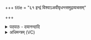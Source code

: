 +++
title = "६१ इन्द्रं विश्वाऽअवीवृधन्त्समुद्रव्यचसम्"

+++
<details><summary>पदपाठः - दयानन्दादि</summary>

इन्द्र॑म्। विश्वाः॑। अ॒वी॒वृ॒ध॒न्। स॒मु॒द्रव्य॑चस॒मितिं॑ समु॒द्रऽव्य॑चसम्। गिरः॑। र॒थीत॑मम्। र॒थित॑म॒मिति॑ र॒थिऽत॑मम्। र॒थीना॑म्। र॒थिना॒मितिं॑ र॒थिऽना॑म्। वाजा॑नाम्। सत्प॑ति॒मिति॒ सत्ऽप॑तिम्। पति॑म्। ६१।
</details>

<details><summary>अधिमन्त्रम् (VC)</summary>

- इन्द्रो देवता
- मधुच्छन्दा ऋषिः
- निचृदनुष्टुप्
- गान्धारः
</details>